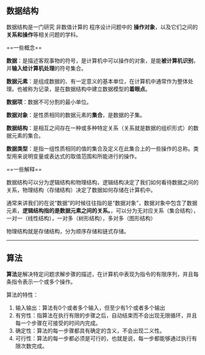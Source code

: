 ## 数据结构

数据结构是一门研究 非数值计算的 程序设计问题中的 **操作对象**，以及它们之间的**关系和操作**等相关问题的学科。

==一些概念==

**数据**：是描述客观事物的符号，是计算机中可以操作的对象，是能**被计算机识别**，并**输入给计算机处理**的符号集合。

**数据元素**：是组成数据的、有一定意义的基本单位，在计算机中通常作为整体处理。也被称为记录，是在数据结构中建立数据模型的**着眼点**。

**数据项**：数据不可分割的最小单位。

**数据对象**：是性质相同的数据元素的**集合**，是数据的子集。

**数据结构**：是相互之间存在一种或多种特定关系（关系就是数据的组织形式）的数据元素的集合。

**数据类型**：是指一组性质相同的值的集合及定义在此集合上的一些操作的总称。类型用来说明变量或表达式的取值范围和所能进行的操作。

==一些解释==

数据结构可以分为逻辑结构和物理结构，逻辑结构决定了我们如何看待数据之间的关系，物理结构（存储结构）决定了数据如何存储在计算机中。

通常来讲我们的在说“数据”的时候往往指的是“数据对象”，数据对象中包含了数据元素，**逻辑结构指的是数据元素之间的关系。**，可以分为无对应关系（集合结构），一对一（线性结构），一对多（树形结构），多对多（图形结构）

物理结构就是存储结构，分为顺序存储和链式存储。

---

## 算法

**算法**是解决特定问题求解步骤的描述，在计算机中表现为指令的有限序列，并且每条指令表示一个或多个操作。

算法的特性：
1. 输入输出：算法有0个或者多个输入，但至少有1个或者多个输出
2. 有穷性：指算法在执行有限的步骤之后，自动结束而不会出现无限循环，并且每一个步骤在可接受的时间内完成。
3. 确定性：算法的每一步骤都具有确定的含义，不会出现二义性。
4. 可行性：算法的每一步都必须是可行的，也就是说，每一步都能够通过执行有限次数完成。

